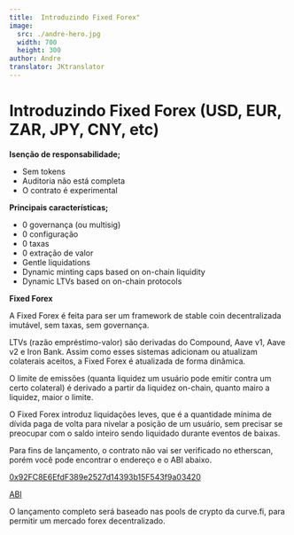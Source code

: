 ```yaml
---
title:  Introduzindo Fixed Forex"
image:
  src: ./andre-hero.jpg
  width: 700
  height: 300
author: Andre
translator: JKtranslator
---
```


# Introduzindo Fixed Forex (USD, EUR, ZAR, JPY, CNY, etc)

**Isenção de responsabilidade;**

- Sem tokens
- Auditoria não está completa
- O contrato é experimental

**Principais características;**

- 0 governança (ou multisig)
- 0 configuração
- 0 taxas
- 0 extração de valor
- Gentle liquidations
- Dynamic minting caps based on on-chain liquidity
- Dynamic LTVs based on on-chain protocols

**Fixed Forex**

A Fixed Forex é feita para ser um framework de stable coin decentralizada imutável, sem taxas, sem governança.

LTVs (razão empréstimo-valor) são derivadas do Compound, Aave v1, Aave v2 e Iron Bank. Assim como esses sistemas adicionam ou atualizam colaterais aceitos, a Fixed Forex é atualizada de forma dinâmica.

O limite de emissões (quanta liquidez um usuário pode emitir contra um certo colateral) é derivado a partir da liquidez on-chain, quanto mairo a liquidez, maior o limite.

O Fixed Forex introduz liquidações leves, que é a quantidade mínima de dívida paga de volta para nivelar a posição de um usuário, sem precisar se preocupar com o saldo inteiro sendo liquidado durante eventos de baixas.

Para fins de lançamento, o contrato não vai ser verificado no etherscan, porém você pode encontrar o endereço e o ABI abaixo.

[0x92FC8E6EfdF389e2527d14393b15F543f9a03420](https://etherscan.io/address/0x92fc8e6efdf389e2527d14393b15f543f9a03420)

[ABI](https://gist.github.com/andrecronje/4ce11e8603a7f61af4619a86647db1d4)

O lançamento completo será baseado nas pools de crypto da curve.fi, para permitir um mercado forex decentralizado.